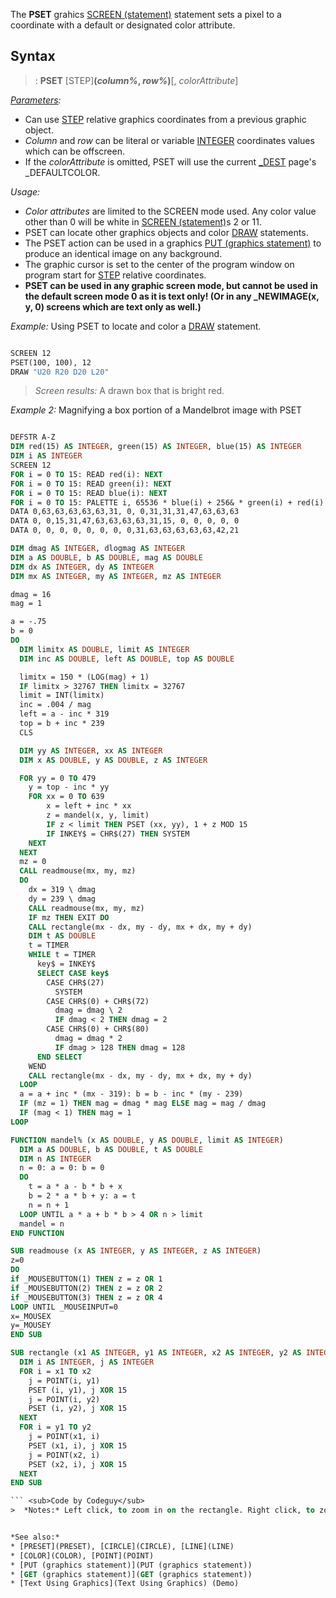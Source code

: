 The **PSET** grahics [SCREEN (statement)](SCREEN (statement)) statement sets a pixel to a coordinate with a default or designated color attribute.


## Syntax

> : **PSET** [STEP]**(***column%*, *row%***)**[, *colorAttribute*]


*[Parameters](Parameters):*
* Can use [STEP](STEP) relative graphics coordinates from a previous graphic object.
* *Column* and *row* can be literal or variable [INTEGER](INTEGER) coordinates values which can be offscreen.
* If the *colorAttribute* is omitted, PSET will use the current [_DEST](_DEST) page's _DEFAULTCOLOR.


*Usage:*
* *Color attributes* are limited to the SCREEN mode used. Any color value other than 0 will be white in [SCREEN (statement)](SCREEN (statement))s 2 or 11.
* PSET can locate other graphics objects and color [DRAW](DRAW) statements.
* The PSET action can be used in a graphics [PUT (graphics statement)](PUT (graphics statement)) to produce an identical image on any background.
* The graphic cursor is set to the center of the program window on program start for [STEP](STEP) relative coordinates.
* **PSET can be used in any graphic screen mode, but cannot be used in the default screen mode 0 as it is text only! (Or in any _NEWIMAGE(x, y, 0) screens which are text only as well.)** 


*Example:* Using PSET to locate and color a [DRAW](DRAW) statement.

```vb

SCREEN 12
PSET(100, 100), 12
DRAW "U20 R20 D20 L20" 

```
> *Screen results:* A drawn box that is bright red.


*Example 2:* Magnifying a box portion of a Mandelbrot image with PSET

```vb

DEFSTR A-Z
DIM red(15) AS INTEGER, green(15) AS INTEGER, blue(15) AS INTEGER
DIM i AS INTEGER
SCREEN 12
FOR i = 0 TO 15: READ red(i): NEXT
FOR i = 0 TO 15: READ green(i): NEXT
FOR i = 0 TO 15: READ blue(i): NEXT
FOR i = 0 TO 15: PALETTE i, 65536 * blue(i) + 256& * green(i) + red(i): NEXT
DATA 0,63,63,63,63,63,31, 0, 0,31,31,31,47,63,63,63
DATA 0, 0,15,31,47,63,63,63,63,31,15, 0, 0, 0, 0, 0
DATA 0, 0, 0, 0, 0, 0, 0, 0,31,63,63,63,63,63,42,21

DIM dmag AS INTEGER, dlogmag AS INTEGER
DIM a AS DOUBLE, b AS DOUBLE, mag AS DOUBLE
DIM dx AS INTEGER, dy AS INTEGER
DIM mx AS INTEGER, my AS INTEGER, mz AS INTEGER

dmag = 16
mag = 1

a = -.75
b = 0
DO
  DIM limitx AS DOUBLE, limit AS INTEGER
  DIM inc AS DOUBLE, left AS DOUBLE, top AS DOUBLE

  limitx = 150 * (LOG(mag) + 1)
  IF limitx > 32767 THEN limitx = 32767
  limit = INT(limitx)
  inc = .004 / mag
  left = a - inc * 319
  top = b + inc * 239
  CLS

  DIM yy AS INTEGER, xx AS INTEGER
  DIM x AS DOUBLE, y AS DOUBLE, z AS INTEGER

  FOR yy = 0 TO 479
    y = top - inc * yy
    FOR xx = 0 TO 639
        x = left + inc * xx
        z = mandel(x, y, limit)
        IF z < limit THEN PSET (xx, yy), 1 + z MOD 15
        IF INKEY$ = CHR$(27) THEN SYSTEM
    NEXT
  NEXT
  mz = 0
  CALL readmouse(mx, my, mz)
  DO
    dx = 319 \ dmag
    dy = 239 \ dmag
    CALL readmouse(mx, my, mz)
    IF mz THEN EXIT DO
    CALL rectangle(mx - dx, my - dy, mx + dx, my + dy)
    DIM t AS DOUBLE
    t = TIMER
    WHILE t = TIMER
      key$ = INKEY$
      SELECT CASE key$
        CASE CHR$(27)
          SYSTEM
        CASE CHR$(0) + CHR$(72)
          dmag = dmag \ 2
          IF dmag < 2 THEN dmag = 2
        CASE CHR$(0) + CHR$(80)
          dmag = dmag * 2
          IF dmag > 128 THEN dmag = 128
      END SELECT
    WEND
    CALL rectangle(mx - dx, my - dy, mx + dx, my + dy)
  LOOP
  a = a + inc * (mx - 319): b = b - inc * (my - 239)
  IF (mz = 1) THEN mag = dmag * mag ELSE mag = mag / dmag
  IF (mag < 1) THEN mag = 1
LOOP

FUNCTION mandel% (x AS DOUBLE, y AS DOUBLE, limit AS INTEGER)
  DIM a AS DOUBLE, b AS DOUBLE, t AS DOUBLE
  DIM n AS INTEGER
  n = 0: a = 0: b = 0
  DO
    t = a * a - b * b + x
    b = 2 * a * b + y: a = t
    n = n + 1
  LOOP UNTIL a * a + b * b > 4 OR n > limit
  mandel = n
END FUNCTION

SUB readmouse (x AS INTEGER, y AS INTEGER, z AS INTEGER)
z=0
DO
if _MOUSEBUTTON(1) THEN z = z OR 1
if _MOUSEBUTTON(2) THEN z = z OR 2
if _MOUSEBUTTON(3) THEN z = z OR 4
LOOP UNTIL _MOUSEINPUT=0
x=_MOUSEX
y=_MOUSEY
END SUB

SUB rectangle (x1 AS INTEGER, y1 AS INTEGER, x2 AS INTEGER, y2 AS INTEGER)
  DIM i AS INTEGER, j AS INTEGER
  FOR i = x1 TO x2
    j = POINT(i, y1)
    PSET (i, y1), j XOR 15
    j = POINT(i, y2)
    PSET (i, y2), j XOR 15
  NEXT
  FOR i = y1 TO y2
    j = POINT(x1, i)
    PSET (x1, i), j XOR 15
    j = POINT(x2, i)
    PSET (x2, i), j XOR 15
  NEXT
END SUB

``` <sub>Code by Codeguy</sub>
>  *Notes:* Left click, to zoom in on the rectangle. Right click, to zoom out. Up arrow makes the rectangle bigger and down arrow makes the rectangle smaller. 


*See also:* 
* [PRESET](PRESET), [CIRCLE](CIRCLE), [LINE](LINE)
* [COLOR](COLOR), [POINT](POINT)
* [PUT (graphics statement)](PUT (graphics statement))
* [GET (graphics statement)](GET (graphics statement))
* [Text Using Graphics](Text Using Graphics) (Demo)




